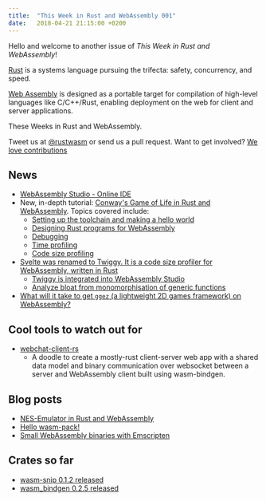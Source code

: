 ```yaml
---
title:  "This Week in Rust and WebAssembly 001"
date:   2018-04-21 21:15:00 +0200
---
```

Hello and welcome to another issue of *This Week in Rust and WebAssembly*!

[Rust](http://rust-lang.org) is a systems language pursuing the trifecta: safety, concurrency, and speed.

[Web Assembly](http://webassembly.org) is designed as a portable target for compilation of high-level languages like C/C++/Rust, enabling deployment on the web for client and server applications.

These Weeks in Rust and WebAssembly.

Tweet us at [@rustwasm](https://twitter.com/rustwasm) or send us a pull request. Want to get involved? [We love contributions](https://github.com/rustwasm/team/blob/master/README.md)

## News
* [WebAssembly Studio - Online IDE](https://hacks.mozilla.org/2018/04/sneak-peek-at-webassembly-studio/)
* New, in-depth tutorial: [Conway's Game of Life in Rust and WebAssembly](https://rustwasm.github.io/book/game-of-life/introduction.html). Topics covered include:
    * [Setting up the toolchain and making a hello world](https://rustwasm.github.io/book/game-of-life/setup.html)
    * [Designing Rust programs for WebAssembly](https://rustwasm.github.io/book/game-of-life/implementing.html)
    * [Debugging](https://rustwasm.github.io/book/game-of-life/debugging.html)
    * [Time profiling](https://rustwasm.github.io/book/game-of-life/time-profiling.html)
    * [Code size profiling](https://rustwasm.github.io/book/game-of-life/code-size.html)
* [Svelte was renamed to Twiggy. It is a code size profiler for WebAssembly, written in Rust](https://github.com/rustwasm/twiggy)
    - [Twiggy is integrated into WebAssembly Studio](https://twitter.com/fitzgen/status/987135974160265216)
    - [Analyze bloat from monomorphisation of generic functions](https://github.com/rustwasm/twiggy/pull/40)
* [What will it take to get `ggez` (a lightweight 2D games framework) on WebAssembly?](https://wiki.alopex.li/GgezOnWasm)


## Cool tools to watch out for
* [webchat-client-rs](https://github.com/bzar/webchat-rs)
    - A doodle to create a mostly-rust client-server web app with a shared data model and binary communication over websocket between a server and WebAssembly client built using wasm-bindgen.

## Blog posts
* [NES-Emulator in Rust and WebAssembly](https://medium.com/@bokuweb17/writing-an-nes-emulator-with-rust-and-webassembly-d64de101c49d)
* [Hello wasm-pack!](https://hacks.mozilla.org/2018/04/hello-wasm-pack/)
* [Small WebAssembly binaries with Emscripten](https://kripken.github.io/blog/binaryen/2018/04/18/rust-emscripten.html)


## Crates so far
* [wasm-snip 0.1.2 released](https://crates.io/crates/wasm-snip/0.1.2)
* [wasm_bindgen 0.2.5 released](https://crates.io/crates/wasm-bindgen)
